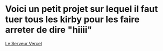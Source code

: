 # Voici un petit projet sur lequel il faut tuer tous les kirby pour les faire arreter de dire "hiiii" 

[Le Serveur Vercel](https://tirauxkirby.vercel.app)
